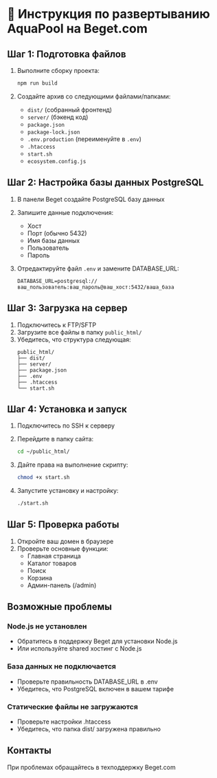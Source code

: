# 🚀 Инструкция по развертыванию AquaPool на Beget.com

## Шаг 1: Подготовка файлов

1. Выполните сборку проекта:
   ```bash
   npm run build
   ```

2. Создайте архив со следующими файлами/папками:
   - `dist/` (собранный фронтенд)
   - `server/` (бэкенд код)
   - `package.json`
   - `package-lock.json`
   - `.env.production` (переименуйте в `.env`)
   - `.htaccess`
   - `start.sh`
   - `ecosystem.config.js`

## Шаг 2: Настройка базы данных PostgreSQL

1. В панели Beget создайте PostgreSQL базу данных
2. Запишите данные подключения:
   - Хост
   - Порт (обычно 5432)
   - Имя базы данных
   - Пользователь
   - Пароль

3. Отредактируйте файл `.env` и замените DATABASE_URL:
   ```
   DATABASE_URL=postgresql://ваш_пользователь:ваш_пароль@ваш_хост:5432/ваша_база
   ```

## Шаг 3: Загрузка на сервер

1. Подключитесь к FTP/SFTP
2. Загрузите все файлы в папку `public_html/`
3. Убедитесь, что структура следующая:
   ```
   public_html/
   ├── dist/
   ├── server/
   ├── package.json
   ├── .env
   ├── .htaccess
   └── start.sh
   ```

## Шаг 4: Установка и запуск

1. Подключитесь по SSH к серверу
2. Перейдите в папку сайта:
   ```bash
   cd ~/public_html/
   ```

3. Дайте права на выполнение скрипту:
   ```bash
   chmod +x start.sh
   ```

4. Запустите установку и настройку:
   ```bash
   ./start.sh
   ```

## Шаг 5: Проверка работы

1. Откройте ваш домен в браузере
2. Проверьте основные функции:
   - Главная страница
   - Каталог товаров
   - Поиск
   - Корзина
   - Админ-панель (/admin)

## Возможные проблемы

### Node.js не установлен
- Обратитесь в поддержку Beget для установки Node.js
- Или используйте shared хостинг с Node.js

### База данных не подключается
- Проверьте правильность DATABASE_URL в .env
- Убедитесь, что PostgreSQL включен в вашем тарифе

### Статические файлы не загружаются
- Проверьте настройки .htaccess
- Убедитесь, что папка dist/ загружена правильно

## Контакты

При проблемах обращайтесь в техподдержку Beget.com
